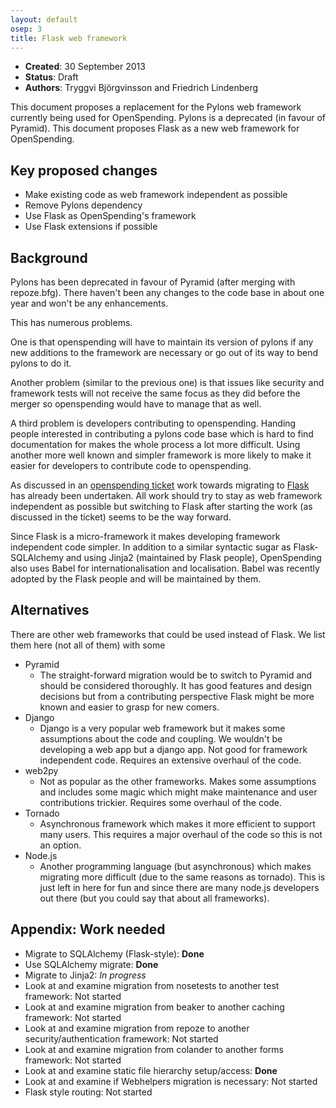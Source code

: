 ```yaml
---
layout: default
osep: 3
title: Flask web framework
---
```


* **Created**: 30 September 2013
* **Status**: Draft
* **Authors**: Tryggvi Björgvinsson and Friedrich Lindenberg

This document proposes a replacement for the Pylons web framework currently being used for OpenSpending. Pylons is a deprecated (in favour of Pyramid). This document proposes Flask as a new web framework for OpenSpending.

## Key proposed changes

* Make existing code as web framework independent as possible
* Remove Pylons dependency
* Use Flask as OpenSpending's framework
* Use Flask extensions if possible

## Background

Pylons has been deprecated in favour of Pyramid (after merging with repoze.bfg). There haven't been any changes to the code base in about one year and won't be any enhancements.

This has numerous problems.

One is that openspending will have to maintain its version of pylons if any new additions to the framework are necessary or go out of its way to bend pylons to do it.

Another problem (similar to the previous one) is that issues like security and framework tests will not receive the same focus as they did before the merger so openspending would have to manage that as well.

A third problem is developers contributing to openspending. Handing people interested in contributing a pylons code base which is hard to find documentation for makes the whole process a lot more difficult. Using another more well known and simpler framework is more likely to make it easier for developers to contribute code to openspending.

As discussed in an [openspending ticket](https://github.com/openspending/openspending/issues/247) work towards migrating to [Flask](http://flask.pocoo.org/) has already been undertaken. All work should try to stay as web framework independent as possible but switching to Flask after starting the work (as discussed in the ticket) seems to be the way forward.

Since Flask is a micro-framework it makes developing framework independent code simpler. In addition to a similar syntactic sugar as Flask-SQLAlchemy and using Jinja2 (maintained by Flask people), OpenSpending also uses Babel for internationalisation and localisation. Babel was recently adopted by the Flask people and will be maintained by them.

## Alternatives

There are other web frameworks that could be used instead of Flask. We list them here (not all of them) with some 

* Pyramid
    * The straight-forward migration would be to switch to Pyramid and should be considered thoroughly. It has good features and design decisions but from a contributing perspective Flask might be more known and easier to grasp for new comers.
* Django
    * Django is a very popular web framework but it makes some assumptions about the code and coupling. We wouldn't be developing a web app but a django app. Not good for framework independent code. Requires an extensive overhaul of the code.
* web2py
    * Not as popular as the other frameworks. Makes some assumptions and includes some magic which might make maintenance and user contributions trickier. Requires some overhaul of the code.
* Tornado
    * Asynchronous framework which makes it more efficient to support many users. This requires a major overhaul of the code so this is not an option.
* Node.js
    * Another programming language (but asynchronous) which makes migrating more difficult (due to the same reasons as tornado). This is just left in here for fun and since there are many node.js developers out there (but you could say that about all frameworks).

## Appendix: Work needed

* Migrate to SQLAlchemy (Flask-style): **Done**
* Use SQLAlchemy migrate: **Done**
* Migrate to Jinja2: *In progress*
* Look at and examine migration from nosetests to another test framework: Not started
* Look at and examine migration from beaker to another caching framework: Not started
* Look at and examine migration from repoze to another security/authentication framework: Not started
* Look at and examine migration from colander to another forms framework: Not started
* Look at and examine static file hierarchy setup/access: **Done**
* Look at and examine if Webhelpers migration is necessary: Not started
* Flask style routing: Not started

